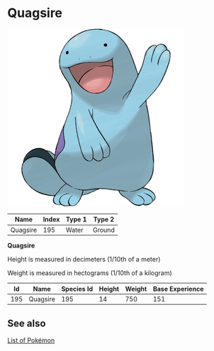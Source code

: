 # Quagsire


![Quagsire](images/195.png)

| **Name** | **Index** | **Type 1** | **Type 2** |
|----|----|----|----|
| Quagsire | 195 | Water | Ground  |

**Quagsire** 


Height is measured in decimeters (1/10th of a meter)

Weight is measured in hectograms (1/10th of a kilogram)

| **Id** | **Name** | **Species Id** | **Height** | **Weight** | **Base Experience** |
|--------|----------|----------------|------------|------------|---------------------|
| 195 | Quagsire | 195 | 14 | 750 | 151 |


## See also

[List of Pokémon](../pokemon.md)

